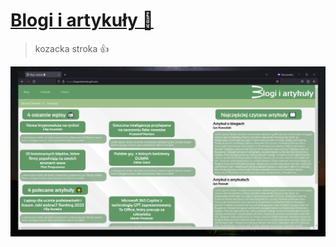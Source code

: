 # [Blogi i artykuły 📝](blogandarticles.github.io)

> kozacka stroka 👍

![Wygląd strony](https://github.com/blogandarticles/blogandarticles.github.io/blob/main/.readme/github-readme.png?raw=true)
